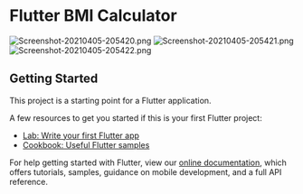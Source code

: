 # Flutter BMI Calculator

![Screenshot-20210405-205420.png](https://user-images.githubusercontent.com/81976919/113592106-5b689f80-9652-11eb-92be-d64d0eaae336.png)
![Screenshot-20210405-205421.png](https://user-images.githubusercontent.com/81976919/113592711-201aa080-9653-11eb-9b10-bafd65b0d2b2.png)
![Screenshot-20210405-205422.png](https://user-images.githubusercontent.com/81976919/113592912-640da580-9653-11eb-937a-3cfbe93fcb6e.png)


## Getting Started

This project is a starting point for a Flutter application.

A few resources to get you started if this is your first Flutter project:

- [Lab: Write your first Flutter app](https://flutter.dev/docs/get-started/codelab)
- [Cookbook: Useful Flutter samples](https://flutter.dev/docs/cookbook)

For help getting started with Flutter, view our
[online documentation](https://flutter.dev/docs), which offers tutorials,
samples, guidance on mobile development, and a full API reference.
